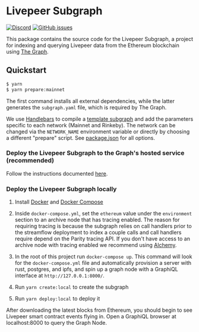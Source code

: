 # Livepeer Subgraph

[![Discord](https://img.shields.io/discord/423160867534929930.svg?style=flat-square)](https://discord.gg/7wRSUGX)
[![GitHub issues](https://img.shields.io/github/issues/livepeer/livepeerjs/subgraph.svg?style=flat-square)](https://github.com/livepeer/livepeerjs/labels/subgraph)

This package contains the source code for the Livepeer Subgraph, a project for
indexing and querying Livepeer data from the Ethereum blockchain using
[The Graph](https://thegraph.com).

## Quickstart

```bash
$ yarn
$ yarn prepare:mainnet
```

The first command installs all external dependencies, while the latter generates
the `subgraph.yaml` file, which is required by The Graph.

We use [Handlebars](https://github.com/wycats/handlebars.js/) to compile a
[template subgraph](./subgraph.template.yaml) and add the parameters specific to
each network (Mainnet and Rinkeby). The network can be changed via the
`NETWORK_NAME` environment variable or directly by choosing a different
"prepare" script. See [package.json](./package.json) for all options.

### Deploy the Livepeer Subgraph to the Graph's hosted service (recommended)

Follow the instructions documented
[here](https://thegraph.com/docs/deploy-a-subgraph).

### Deploy the Livepeer Subgraph locally

1. Install [Docker](https://docs.docker.com) and
   [Docker Compose](https://docs.docker.com/compose/install/)
2. Inside `docker-compose.yml`, set the `ethereum` value under the `environment`
   section to an archive node that has tracing enabled. The reason for requiring
   tracing is because the subgraph relies on call handlers prior to the
   streamflow deployment to index a couple calls and call handlers require
   depend on the Parity tracing API. If you don't have access to an archive node
   with tracing enabled we recommend using [Alchemy](https://alchemyapi.io/).
3. In the root of this project run `docker-compose up`. This command will look
   for the `docker-compose.yml` file and automatically provision a server with
   rust, postgres, and ipfs, and spin up a graph node with a GraphiQL interface
   at `http://127.0.0.1:8000/`.

4. Run `yarn create:local` to create the subgraph
5. Run `yarn deploy:local` to deploy it

After downloading the latest blocks from Ethereum, you should begin to see
Livepeer smart contract events flying in. Open a GraphiQL browser at
localhost:8000 to query the Graph Node.
